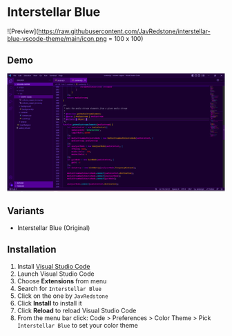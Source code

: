 # Interstellar Blue

![Preview](https://raw.githubusercontent.com/JavRedstone/interstellar-blue-vscode-theme/main/icon.png = 100 x 100)

## Demo
![Preview](https://raw.githubusercontent.com/JavRedstone/interstellar-blue-vscode-theme/main/demo.png)

## Variants

- Interstellar Blue (Original)

## Installation

1.  Install [Visual Studio Code](https://code.visualstudio.com/)
2.  Launch Visual Studio Code
3.  Choose **Extensions** from menu
4.  Search for `Interstellar Blue`
5.  Click on the one by `JavRedstone`
5.  Click **Install** to install it
6.  Click **Reload** to reload Visual Studio Code
7.  From the menu bar click: Code > Preferences > Color Theme > Pick `Interstellar Blue` to set your color theme
